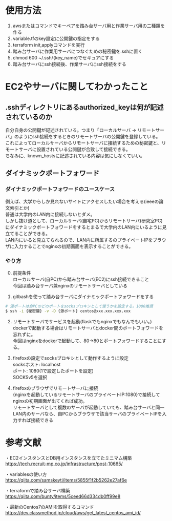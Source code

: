 # 使用方法  

1. awsまたはコマンドでキーペアを踏み台サーバ用と作業サーバ用の二種類を作る  
2. variable.tfのkey設定に公開鍵の指定をする  
3. terraform init,applyコマンドを実行  
4. 踏み台サーバに作業用サーバにつなぐための秘密鍵を.sshに置く  
5. chmod 600 ~/.ssh/{key_name}でセキュアにする  
6. 踏み台サーバにssh接続後、作業サーバにssh接続をする  
  
# EC2やサーバに関してわかったこと  
## .sshディレクトリにあるauthorized_keyは何が記述されているのか  
自分自身の公開鍵が記述されている。つまり「ローカルサーバ -> リモートサーバ」のようにssh接続をするときのリモートサーバの公開鍵を登録している。  
これによってローカルサーバからリモートサーバに接続するための秘密鍵と、リモートサーバに設置されている公開鍵が合致して接続できる。  
ちなみに、known_hostsに記述されている内容は気にしなくていい。  
  
## ダイナミックポートフォワード  
### ダイナミックポートフォワードのユースケース  
例えば、大学からしか見れないサイトにアクセスしたい場合を考える(ieeeの論文索引とか)  
普通は大学内のLAN内に接続しないとダメ。  
しかし抜け道として、ローカルサーバ(自宅PC)からリモートサーバ(研究室PC)にダイナミックポートフォワードをするとまるで大学内のLAN内にいるように見立てることができる。  
LAN内にいると見立てられるので、LAN内に所属するのプライベートIPをブラウザに入力することでnginxの初期画面を表示することができる。  
  
### やり方  
0. 前提条件  
ローカルサーバ(自PC)から踏み台サーバ(EC2)にssh接続できること  
今回は踏み台サーバ兼nginxのリモートサーバとしている  
  
1. gitbashを使って踏み台サーバにダイナミックポートフォワードをする  
```bash  
# 源ポートは自PCのどのポートをsocksプロキシとして使うかを設定する。1080推奨  
$ ssh -i {秘密鍵} -v -D {源ポート} centos@xxx.xxx.xxx.xxx 
```
  
2. リモートサーバでサービスを起動(flaskでもnginxでもなんでもいい。)  
dockerで起動する場合はリモートサーバとdocker間のポートフォワードを忘れずに。  
今回はnginxをdockerで起動して、80->80とポートフォワードすることにする。  
  
3. firefoxの設定でsocksプロキシとして動作するように設定  
socksホスト: localhost  
ポート: 1080(1で設定したポートを設定)  
SOCKSv5を選択  
  
4. firefoxのブラウザでリモートサーバに接続  
{nginxを起動しているリモートサーバのプライベートIP:1080}で接続してnginxの初期画面が出てくれば成功。  
リモートサーバとして複数のサーバが起動していても、踏み台サーバと同一LAN内のサーバなら、自PCからブラウザで該当サーバのプライベートIPを入力すれば接続できる    
  
# 参考文献  
・EC2インスタンスとDB用インスタンスを立てたミニマム構築  
https://tech.recruit-mp.co.jp/infrastructure/post-10665/  
  
・variablesの使い方  
https://qiita.com/samskeyti/items/5855f1f2b5262e27af6e  
  
・terraformで踏み台サーバ構築  
https://qiita.com/bunty/items/5ceed66d334db0ff99e8  
  
・最新のCentos7のAMIを取得するコマンド  
https://dev.classmethod.jp/cloud/aws/get_latest_centos_ami_id/  